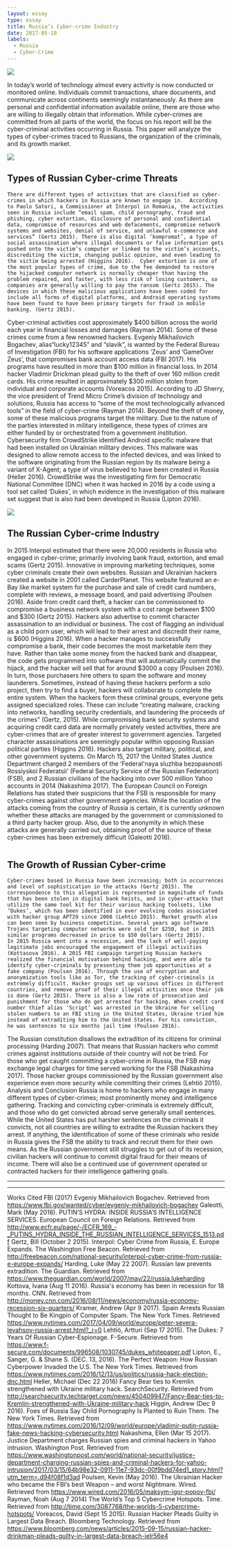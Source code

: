 ```yaml
---
layout: essay
type: essay
title: Russia’s Cyber-crime Industry
date: 2017-05-10
labels:
  - Russia
  - Cyber-Crime
---
```


<img class="ui medium right floated image" src="https://cdn.pixabay.com/photo/2015/10/29/18/30/cyber-crime-1012751_960_720.jpg">

In today’s world of technology almost every activity is now conducted or monitored online. Individuals commit transactions, share documents, and communicate across continents seemingly instantaneously. As there are personal and confidential information available online, there are those who are willing to illegally obtain that information. While cyber-crimes are committed from all parts of the world, the focus on his report will be the cyber-criminal activities occurring in Russia. This paper will analyze the types of cyber-crimes traced to Russians, the organization of the criminals, and its growth market. 

<img class="ui medium left floated image" src="https://cdn.pixabay.com/photo/2017/01/04/13/48/hacker-1952027_960_720.jpg">

## Types of Russian Cyber-crime Threats
	There are different types of activities that are classified as cyber-crimes in which hackers in Russia are known to engage in.  According to Paolo Satori, a Commissioner at Interpol in Romania, the activities seen in Russia include “email spam, child pornography, fraud and phishing, cyber extortion, disclosure of personal and confidential data, compromise of resources and web defacements, compromise network systems and websites, denial of service, and unlawful e-commerce and services” (Gertz 2015). There is also digital ‘kompromat’, a type of social assassination where illegal documents or false information gets pushed onto the victim’s computer or linked to the victim’s accounts, discrediting the victim, changing public opinion, and even leading to the victim being arrested (Higgins 2016).  Cyber extortion is one of the most popular types of crime, due to the fee demanded to restore the hijacked computer network is normally cheaper than having the problem repaired, and faster, with less risk of losing customers, so companies are generally willing to pay the ransom (Gertz 2015). The devices in which these malicious applications have been coded for include all forms of digital platforms, and Android operating systems have been found to have been primary targets for fraud in mobile banking. (Gertz 2015).
 Cyber-criminal activities cost approximately $400 billion across the world each year in financial losses and damages (Rayman 2014). Some of these crimes come from a few renowned hackers. Evgeniy Mikhailovich Bogachev, alias“lucky12345” and “slavik”, is wanted by the Federal Bureau of Investigation (FBI) for his software applications ‘Zeus’ and ‘GameOver Zeus’, that compromises bank account access data (FBI 2017). His programs have resulted in more than $100 million in financial loss. In 2014 hacker Vladimir Drickman plead guilty to the theft of over 160 million credit cards. His crime resulted in approximately $300 million stolen from individual and corporate accounts (Voreacos 2015). 
 According to JD Sherry, the vice president of Trend Micro Crime’s division of technology and solutions, Russia has access to “some of the most technologically advanced tools” in the field of cyber-crime (Rayman 2014). Beyond the theft of money, some of these malicious programs target the military. Due to the nature of the parties interested in military intelligence, these types of crimes are either funded by or orchestrated from a government institution. Cybersecurity firm CrowdStrike identified Android specific malware that had been installed on Ukrainian military devices. This malware was designed to allow remote access to the infected devices, and was linked to the software originating from the Russian region by its malware being a variant of X-Agent; a type of virus believed to have been created in Russia (Heller 2016). CrowdStrike was the investigating firm for Democratic National Committee (DNC) when it was hacked in 2016 by a code using a tool set called ‘Dukes’, in which evidence in the investigation of this malware set suggest that is also had been developed in Russia (Lipton 2016). 

<img class="ui medium right floated image" src="https://c1.staticflickr.com/9/8116/29723649810_8cb4a06489_b.jpg">

## The Russian Cyber-crime Industry 
In 2015 Interpol estimated that there were 20,000 residents in Russia who engaged in cyber-crime; primarily involving bank fraud, extortion, and email scams (Gertz 2015). Innovative in improving marketing techniques, some cyber criminals create their own websites. Russian and Ukrainian hackers created a website in 2001 called CarderPlanet. This website featured an e-Bay like market system for the purchase and sale of credit card numbers, complete with reviews, a message board, and paid advertising (Poulsen 2016). 
Aside from credit card theft, a hacker can be commissioned to compromise a business network system with a cost range between $100 and $300 (Gertz 2015). Hackers also advertise to commit character assassination to an individual or business. The cost of flagging an individual as a child porn user, which will lead to their arrest and discredit their name, is $600 (Higgins 2016). When a hacker manages to successfully compromise a bank, their code becomes the most marketable item they have. Rather than take some money from the hacked bank and disappear, the code gets programmed into software that will automatically commit the hijack, and the hacker will sell that for around $3000 a copy (Poulsen 2016). In turn, those purchasers hire others to spam the software and money launderers. Sometimes, instead of having these hackers perform a solo project, then try to find a buyer, hackers will collaborate to complete the entire system. When the hackers form these criminal groups, everyone gets assigned specialized roles. These can include “creating malware, cracking into networks, handling security credentials, and laundering the proceeds of the crimes” (Gertz, 2015).
While compromising bank security systems and acquiring credit card data are normally privately vested activities, there are cyber-crimes that are of greater interest to government agencies. Targeted character assassinations are seemingly popular within opposing Russian political parties (Higgins 2016). Hackers also target military, political, and other government systems. On March 15, 2017 the United States Justice Department charged 2 members of the ‘Federal'naya sluzhba bezopasnosti Rossiyskoi Federatsii’ (Federal Security Service of the Russian Federation)(FSB), and 2 Russian civilians of the hacking into over 500 million Yahoo accounts in 2014 (Nakashima 2017). The European Council on Foreign Relations has stated their suspicions that the FSB is responsible for many cyber-crimes against other government agencies. While the location of the attacks coming from the country of Russia is certain, it is currently unknown whether these attacks are managed by the government or commissioned to a third party hacker group. Also, due to the anonymity in which these attacks are generally carried out, obtaining proof of the source of these cyber-crimes has been extremely difficult (Galeotti 2016).

<img class="https://cdn.pixabay.com/photo/2017/02/18/12/36/hacker-2077138_960_720.jpg">
 
## The Growth of Russian Cyber-crime 
	Cyber-crimes based in Russia have been increasing; both in occurrences and level of sophistication in the attacks (Gertz 2015). The correspondence to this allegation is represented in magnitude of funds that has been stolen in digital bank heists, and in cyber-attacks that utilize the same tool kit for their various hacking toolsets, like ‘Dukes’, which has been identified in ever evolving codes associated with hacker group APT29 since 2008 (Lehtiö 2015). Market growth also can been seen by business competition. Several years ago software Trojans targeting computer networks were sold for $250, but in 2015 similar programs decreased in price to $50 dollars (Gertz 2015).
	In 2015 Russia went into a recession, and the lack of well-paying legitimate jobs encouraged the engagement of illegal activities (Kottasova 2016). A 2015 FBI campaign targeting Russian hackers realized the financial motivation behind hacking, and were able to identify cyber-criminals by presenting them job opportunities at a fake company (Poulsen 2016). Through the use of encryption and anonymization tools like as Tor, the tracking of cyber-criminals is extremely difficult. Hacker groups set up various offices in different countries, and remove proof of their illegal activities once their job is done (Gertz 2015). There is also a low rate of prosecution and punishment for those who do get arrested for hacking. When credit card number thief alias ‘Script’ was arrested in the Ukraine for selling stolen numbers to an FBI sting in the United States, Ukraine tried him instead of extraditing him to the United States. For his conviction, he was sentences to six months jail time (Poulsen 2016).
The Russian constitution disallows the extradition of its citizens for criminal processing (Harding 2007). That means that Russian hackers who commit crimes against institutions outside of their country will not be tried. For those who get caught committing a cyber-crime in Russia, the FSB may exchange legal charges for time served working for the FSB (Nakashima 2017). Those hacker groups commissioned by the Russian government also experience even more security while committing their crimes (Lehtiö 2015).
Analysis and Conclusion
	Russia is home to hackers who engage in many different types of cyber-crimes; most prominently money and intelligence gathering.  Tracking and convicting cyber-criminals is extremely difficult, and those who do get convicted abroad serve generally small sentences. While the United States has put harsher sentences on the criminals it convicts, not all countries are willing to extradite the Russian hackers they arrest. If anything, the identification of some of these criminals who reside in Russia gives the FSB the ability to track and recruit them for their own means. As the Russian government still struggles to get out of its recession, civilian hackers will continue to commit digital fraud for their means of income. There will also be a continued use of government operated or contracted hackers for their intelligence gathering goals. 



<hr><hr>


 
Works Cited
FBI (2017) Evgeniy Mikhailovich Bogachev. Retrieved from 
	https://www.fbi.gov/wanted/cyber/evgeniy-mikhailovich-bogachev
Galeotti, Mark (May 2016). PUTIN’S HYDRA: INSIDE RUSSIA’S INTELLIGENCE 
SERVICES. European Council on Foreign Relations. Retrieved from http://www.ecfr.eu/page/-/ECFR_169_-_PUTINS_HYDRA_INSIDE_THE_RUSSIAN_INTELLIGENCE_SERVICES_1513.pdf
Gertz, Bill (October 2 2015). Interpol: Cyber Crime from Russia, E. Europe Expands. The 
	Washington Free Beacon. Retrieved from 
http://freebeacon.com/national-security/interpol-cyber-crime-from-russia-e-europe-expands/ 
Harding, Luke (May 22 2007). Russian law prevents extradition. The Guardian. Retrieved from 
	https://www.theguardian.com/world/2007/may/22/russia.lukeharding
Kottova, Ivana (Aug 11 2016). Russia's economy has been in recession for 18 months. CNN. 
Retrieved from http://money.cnn.com/2016/08/11/news/economy/russia-economy-recession-six-quarters/ 
Kramer, Andrew (Apr 9 2017). Spain Arrests Russian Thought to Be Kingpin of Computer 
Spam. The New York Times. Retrieved https://www.nytimes.com/2017/04/09/world/europe/peter-severa-levahsov-russia-arrest.html?_r=0
Lehtiö, Artturi (Sep 17 2015). The Dukes: 7 Years Of Russian Cyber-Espionage. F-Secure. 
Retrieved from https://www.f-secure.com/documents/996508/1030745/dukes_whitepaper.pdf
Lipton, E., Sanger, G. & Shane S. (DEC. 13, 2016). The Perfect Weapon: How Russian 
Cyberpower Invaded the U.S. The New York Times. Retrieved from https://www.nytimes.com/2016/12/13/us/politics/russia-hack-election-dnc.html
Heller, Michael (Dec 22 2016) Fancy Bear ties to Kremlin strengthened with Ukraine military 
hack. SearchSecurity. Retrieved from http://searchsecurity.techtarget.com/news/450409947/Fancy-Bear-ties-to-Kremlin-strengthened-with-Ukraine-military-hack
Higgin, Andrew (Dec 9 2016). Foes of Russia Say Child Pornography Is Planted to Ruin Them. 
The New York Times. Retrieved from https://www.nytimes.com/2016/12/09/world/europe/vladimir-putin-russia-fake-news-hacking-cybersecurity.html
Nakashima, Ellen (Mar 15 2017). Justice Department charges Russian spies and criminal hackers
in Yahoo intrusion. Washington Post. Retrieved from https://www.washingtonpost.com/world/national-security/justice-department-charging-russian-spies-and-criminal-hackers-for-yahoo-intrusion/2017/03/15/64b98e32-0911-11e7-93dc-00f9bdd74ed1_story.html?utm_term=.d94f08f1d3ad
Poulsen, Kevin (May 2016). The Ukrainian Hacker who became the FBI’s best Weapon – and 
worst Nightmare. Wired. Retrieved from https://www.wired.com/2016/05/maksym-igor-popov-fbi/
Rayman, Noah (Aug 7 2014) The World’s Top 5 Cybercrime Hotspots. Time. Retrieved from http://time.com/3087768/the-worlds-5-cybercrime-hotspots/ 
Voreacos, David (Sept 15 2015). Russian Hacker Pleads Guilty in Largest Data Breach. Bloomberg Technology. Retrieved from https://www.bloomberg.com/news/articles/2015-09-15/russian-hacker-drinkman-pleads-guilty-in-largest-data-breach-ielr56e4

